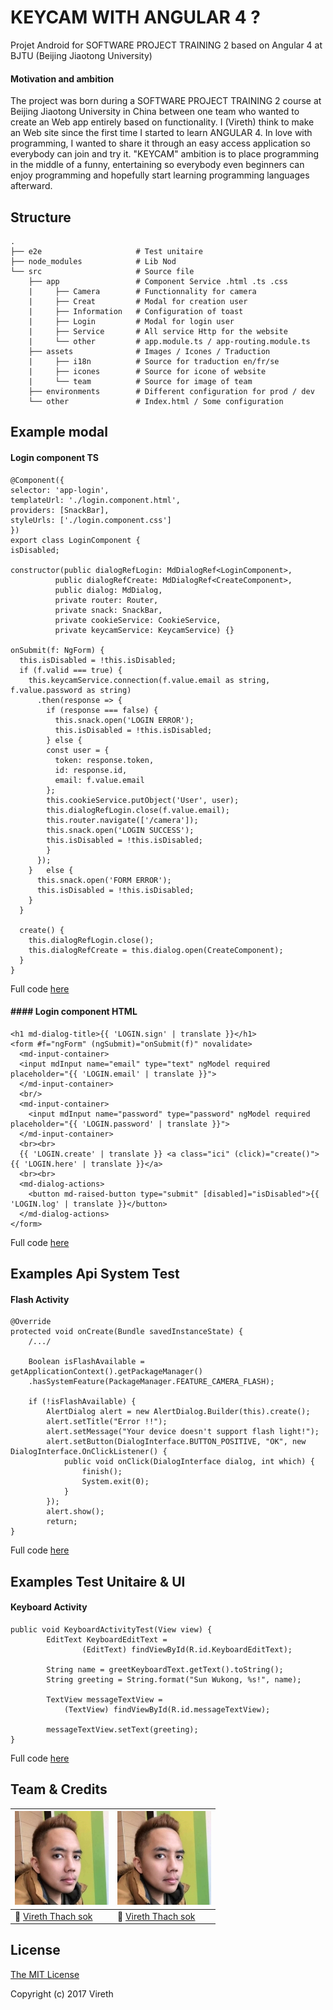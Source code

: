 # KEYCAM WITH ANGULAR 4 ?

Projet Android for SOFTWARE PROJECT TRAINING 2 based on Angular 4 at BJTU (Beijing Jiaotong University)

#### Motivation and ambition

The project was born during a SOFTWARE PROJECT TRAINING 2 course at Beijing Jiaotong University in China between one team who wanted to create an Web app entirely based on functionality. I (Vireth) think to make an Web site since the first time I started to learn ANGULAR 4. In love with programming, I wanted to share it through an easy access application so everybody can join and try it. "KEYCAM" ambition is to place programming in the middle of a funny, entertaining so everybody even beginners can enjoy programming and hopefully start learning programming languages afterward.

## Structure

    .
    ├── e2e                     # Test unitaire
    ├── node_modules            # Lib Nod
    └── src                     # Source file
        ├── app                 # Component Service .html .ts .css
        |     ├── Camera        # Functionnality for camera
        |     ├── Creat         # Modal for creation user
        |     ├── Information   # Configuration of toast
        |     ├── Login         # Modal for login user
        |     ├── Service       # All service Http for the website 
        |     └── other         # app.module.ts / app-routing.module.ts
        ├── assets              # Images / Icones / Traduction
        |     ├── i18n          # Source for traduction en/fr/se
        |     ├── icones        # Source for icone of website
        |     └── team          # Source for image of team
        ├── environments        # Different configuration for prod / dev
        └── other               # Index.html / Some configuration

## Example modal

#### Login component TS

    @Component({
    selector: 'app-login',
    templateUrl: './login.component.html',
    providers: [SnackBar],
    styleUrls: ['./login.component.css']
    })
    export class LoginComponent {
    isDisabled;

    constructor(public dialogRefLogin: MdDialogRef<LoginComponent>,
              public dialogRefCreate: MdDialogRef<CreateComponent>,
              public dialog: MdDialog,
              private router: Router,
              private snack: SnackBar,
              private cookieService: CookieService,
              private keycamService: KeycamService) {}

    onSubmit(f: NgForm) {
      this.isDisabled = !this.isDisabled;
      if (f.valid === true) {
        this.keycamService.connection(f.value.email as string, f.value.password as string)
          .then(response => {
            if (response === false) {
              this.snack.open('LOGIN ERROR');
              this.isDisabled = !this.isDisabled;
            } else {
            const user = {
              token: response.token,
              id: response.id,
              email: f.value.email
            };
            this.cookieService.putObject('User', user);
            this.dialogRefLogin.close(f.value.email);
            this.router.navigate(['/camera']);
            this.snack.open('LOGIN SUCCESS');
            this.isDisabled = !this.isDisabled;
            }
          });
        }   else {
          this.snack.open('FORM ERROR');
          this.isDisabled = !this.isDisabled;
        }
      }

      create() {
        this.dialogRefLogin.close();
        this.dialogRefCreate = this.dialog.open(CreateComponent);
      }
    }

Full code [here](https://github.com/vireth20/keycam_siteA4/blob/master/src/app/Login/login.component.ts)

#### #### Login component HTML

    <h1 md-dialog-title>{{ 'LOGIN.sign' | translate }}</h1>
    <form #f="ngForm" (ngSubmit)="onSubmit(f)" novalidate>
      <md-input-container>
      <input mdInput name="email" type="text" ngModel required placeholder="{{ 'LOGIN.email' | translate }}">
      </md-input-container>
      <br/>
      <md-input-container>
        <input mdInput name="password" type="password" ngModel required placeholder="{{ 'LOGIN.password' | translate }}">
      </md-input-container>
      <br><br>
      {{ 'LOGIN.create' | translate }} <a class="ici" (click)="create()">{{ 'LOGIN.here' | translate }}</a>
      <br><br>
      <md-dialog-actions>
        <button md-raised-button type="submit" [disabled]="isDisabled">{{ 'LOGIN.log' | translate }}</button>
      </md-dialog-actions>
    </form>
	
Full code [here](https://github.com/vireth20/keycam_siteA4/blob/master/src/app/Login/login.component.html)

## Examples Api System Test

#### Flash Activity

    @Override
    protected void onCreate(Bundle savedInstanceState) {
        /.../

        Boolean isFlashAvailable = getApplicationContext().getPackageManager()
		.hasSystemFeature(PackageManager.FEATURE_CAMERA_FLASH);

        if (!isFlashAvailable) {
            AlertDialog alert = new AlertDialog.Builder(this).create();
            alert.setTitle("Error !!");
            alert.setMessage("Your device doesn't support flash light!");
            alert.setButton(DialogInterface.BUTTON_POSITIVE, "OK", new DialogInterface.OnClickListener() {
                public void onClick(DialogInterface dialog, int which) {
                    finish();
                    System.exit(0);
                }
            });
            alert.show();
            return;
    }

Full code [here](https://github.com/vireth20/Android_BJTU/blob/master/mobile/src/main/java/com/example/vireth/doyourphonesuck/FlashActivity.java)

## Examples Test Unitaire & UI

#### Keyboard Activity

	public void KeyboardActivityTest(View view) {
    		EditText KeyboardEditText =
            		(EditText) findViewById(R.id.KeyboardEditText);

    		String name = greetKeyboardText.getText().toString();
    		String greeting = String.format("Sun Wukong, %s!", name);

    		TextView messageTextView =
            	(TextView) findViewById(R.id.messageTextView);

    		messageTextView.setText(greeting);
	}

Full code [here](https://github.com/vireth20/Android_BJTU/blob/master/mobile/src/main/java/com/example/vireth/doyourphonesuck/Keyboard.java)

## Team & Credits

[![Keysim](https://raw.githubusercontent.com/keysim/gearobot/master/doc/img/vireth.png)](http://vireth.com) | [![Vireth](https://raw.githubusercontent.com/keysim/gearobot/master/doc/img/vireth.png)](http://vireth.com)
---|---
:chicken: [Vireth Thach sok](vireth.com) | :monkey: [Vireth Thach sok](vireth.com)

## License

[The MIT License](http://opensource.org/licenses/MIT)

Copyright (c) 2017 Vireth
